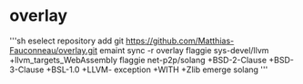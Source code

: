 # overlay
'''sh
eselect repository add git https://github.com/Matthias-Fauconneau/overlay.git
emaint sync -r overlay
flaggie sys-devel/llvm +llvm_targets_WebAssembly
flaggie net-p2p/solang +BSD-2-Clause +BSD-3-Clause +BSL-1.0 +LLVM-
exception +WITH +Zlib
emerge solang
'''
